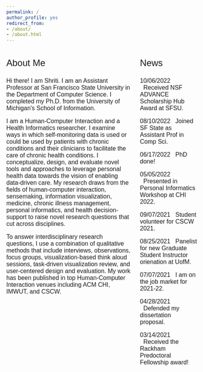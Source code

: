 ```yaml
---
permalink: /
author_profile: yes
redirect_from:
- /about/
- /about.html
---
```


<style>
.column-left{
  float: left;
  width: 65%;
  text-align: left;
  font-family: arial;
  font-size: 12pt;
}

.column-right{
  float: right;
  width: 30%;
  text-align: left;
  font-family: arial;
  font-size: 12pt;
}
</style>

<div class="column-left">
<p style="font-size: 18pt; font-style: bold;">About Me</p>

Hi there! I am Shriti. I am an Assistant Professor at San Francisco State University in the Department of Computer Science. I completed my Ph.D. from the University of Michigan's School of Information.  

I am a Human-Computer Interaction and a Health Informatics researcher. I examine ways in which self-monitoring data is used or could be used by patients with chronic conditions and their clinicians to facilitate the care of chronic health conditions. I conceptualize, design, and evaluate novel tools and approaches to leverage personal health data towards the vision of enabling data-driven care. My research draws from the fields of human-computer interaction, sensemaking, information visualization, medicine, chronic illness management, personal informatics, and health decision-support to raise novel research questions that cut across disciplines.  

To answer interdisciplinary research questions, I use a combination of qualitative methods that include interviews, observations, focus groups, visualization-based think aloud sessions, task-driven visualization review, and user-centered design and evaluation. My work has been published in top Human-Computer Interaction venues including ACM CHI, IMWUT, and CSCW.  
</div>

<div class="column-right">
<p style="font-size: 18pt; font-style: bold;">News</p>

10/06/2022    &nbsp;&nbsp;Received NSF ADVANCE Scholarship Hub Award at SFSU.  

08/10/2022    &nbsp;&nbsp;Joined SF State as Assistant Prof in Comp Sci.  

06/17/2022    &nbsp;&nbsp;PhD done!  

05/05/2022    &nbsp;&nbsp;Presented in Personal Informatics Workshop at CHI 2022.  

09/07/2021    &nbsp;&nbsp;Student volunteer for CSCW 2021.  

08/25/2021    &nbsp;&nbsp;Panelist for new Graduate Student Instructor orienation at UofM.  

07/07/2021    &nbsp;&nbsp;I am on the job market for 2021-22.  

04/28/2021    &nbsp;&nbsp;Defended my dissertation proposal.  

03/14/2021    &nbsp;&nbsp;Received the Rackham Predoctoral Fellowship award!  

</div>